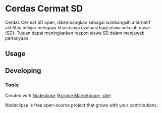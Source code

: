 

# Cerdas Cermat SD

Cerdas Cermat SD open, dikembangkan sebagai sumbangsih alternatif aktifitas belajar mengajar khususnya evaluasi bagi siswa sekolah dasar (SD).
Tujuan dapat meningkatkan respon siswa SD dalam menjawab pertanyaan.

## Usage



## Developing



### Tools

Created with [Nodeclipse](https://github.com/Nodeclipse/nodeclipse-1)
 ([Eclipse Marketplace](http://marketplace.eclipse.org/content/nodeclipse), [site](http://www.nodeclipse.org))   

Nodeclipse is free open-source project that grows with your contributions.
